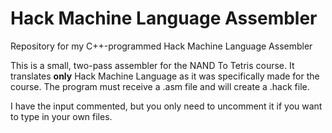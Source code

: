 # Hack Machine Language Assembler
Repository for my C++-programmed Hack Machine Language Assembler 

This is a small, two-pass assembler for the NAND To Tetris course. 
It translates **only** Hack Machine Language as it was specifically made for the course.
The program must receive a .asm file and will create a .hack file.

I have the input commented, but you only need to uncomment it if you want to type in your own files.
